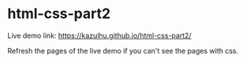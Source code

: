 # html-css-part2

Live demo link: https://kazulhu.github.io/html-css-part2/

Refresh the pages of the live demo if you can't see the pages with css.
